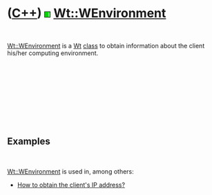 



 

 

 

 

 

([C++](Cpp.htm)) ![Wt](PicWt.png) [Wt::WEnvironment](CppWEnvironment.htm)
=========================================================================

 

[Wt::WEnvironment](CppWEnvironment.htm) is a [Wt](CppWt.htm)
[class](CppClass.htm) to obtain information about the client his/her
computing environment.

 

 

 

 

 

Examples
--------

 

[Wt::WEnvironment](CppWEnvironment.htm) is used in, among others:

-   [How to obtain the client's IP address?](CppWtGetIpAddress.htm)

 

 

 

 

 





 




